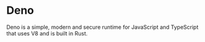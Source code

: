 # Deno

Deno is a simple, modern and secure runtime for JavaScript and TypeScript that uses V8 and is built in Rust.